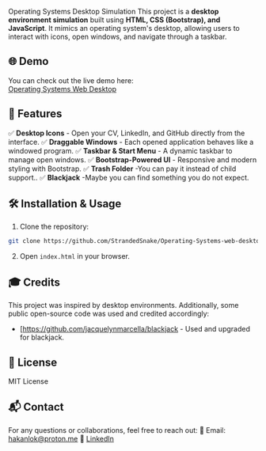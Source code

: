 Operating Systems Desktop Simulation
This project is a **desktop environment simulation** built using **HTML, CSS (Bootstrap), and JavaScript**. It mimics an operating system's desktop, allowing users to interact with icons, open windows, and navigate through a taskbar.

## 🌐 Demo  
You can check out the live demo here:  
[Operating Systems Web Desktop](https://strandedsnake.github.io/Operating-Systems-Web-Desktop/)

## 🚀 Features

✅ **Desktop Icons** - Open your CV, LinkedIn, and GitHub directly from the interface.
✅ **Draggable Windows** - Each opened application behaves like a windowed program.
✅ **Taskbar & Start Menu** - A dynamic taskbar to manage open windows.
✅ **Bootstrap-Powered UI** - Responsive and modern styling with Bootstrap.
✅ **Trash Folder** -You can pay it instead of child support..
✅ **Blackjack** -Maybe you can find something you do not expect.

## 🛠️ Installation & Usage

1. Clone the repository:

  ```bash
git clone https://github.com/StrandedSnake/Operating-Systems-web-desktop
  ```
2. Open `index.html` in your browser.

## 🎓 Credits

This project was inspired by desktop environments. Additionally, some public open-source code was used and credited accordingly:

- [https://github.com/jacquelynmarcella/blackjack - Used and upgraded for blackjack.

## 📜 License
MIT License

## 📬 Contact
For any questions or collaborations, feel free to reach out:
📧 Email: hakanlok@proton.me
🔗 [LinkedIn](https://www.linkedin.com/in/hakan-lök-9565262a2)
